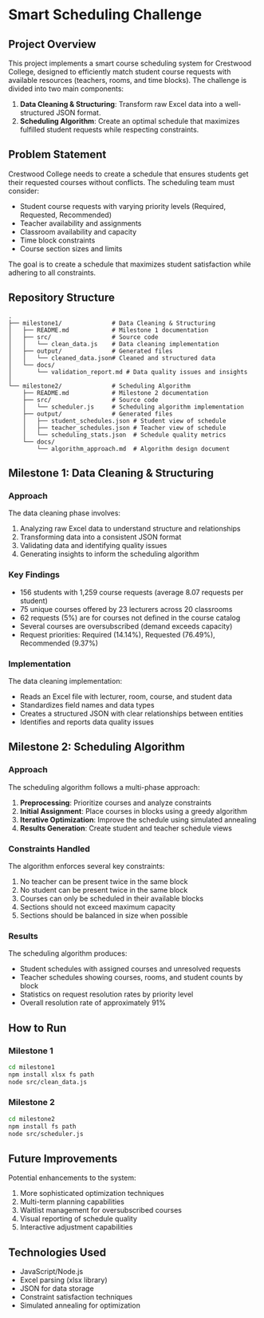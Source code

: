 # Smart Scheduling Challenge

## Project Overview

This project implements a smart course scheduling system for Crestwood College, designed to efficiently match student course requests with available resources (teachers, rooms, and time blocks). The challenge is divided into two main components:

1. **Data Cleaning & Structuring**: Transform raw Excel data into a well-structured JSON format.
2. **Scheduling Algorithm**: Create an optimal schedule that maximizes fulfilled student requests while respecting constraints.

## Problem Statement

Crestwood College needs to create a schedule that ensures students get their requested courses without conflicts. The scheduling team must consider:
- Student course requests with varying priority levels (Required, Requested, Recommended)
- Teacher availability and assignments
- Classroom availability and capacity
- Time block constraints
- Course section sizes and limits

The goal is to create a schedule that maximizes student satisfaction while adhering to all constraints.

## Repository Structure

```
.
├── milestone1/              # Data Cleaning & Structuring
│   ├── README.md            # Milestone 1 documentation
│   ├── src/                 # Source code
│   │   └── clean_data.js    # Data cleaning implementation
│   ├── output/              # Generated files
│   │   └── cleaned_data.json# Cleaned and structured data
│   └── docs/
│       └── validation_report.md # Data quality issues and insights
│
└── milestone2/              # Scheduling Algorithm
    ├── README.md            # Milestone 2 documentation
    ├── src/                 # Source code
    │   └── scheduler.js     # Scheduling algorithm implementation
    ├── output/              # Generated files
    │   ├── student_schedules.json # Student view of schedule
    │   ├── teacher_schedules.json # Teacher view of schedule
    │   └── scheduling_stats.json  # Schedule quality metrics
    └── docs/
        └── algorithm_approach.md  # Algorithm design document
```

## Milestone 1: Data Cleaning & Structuring

### Approach

The data cleaning phase involves:
1. Analyzing raw Excel data to understand structure and relationships
2. Transforming data into a consistent JSON format
3. Validating data and identifying quality issues
4. Generating insights to inform the scheduling algorithm

### Key Findings

- 156 students with 1,259 course requests (average 8.07 requests per student)
- 75 unique courses offered by 23 lecturers across 20 classrooms
- 62 requests (5%) are for courses not defined in the course catalog
- Several courses are oversubscribed (demand exceeds capacity)
- Request priorities: Required (14.14%), Requested (76.49%), Recommended (9.37%)

### Implementation

The data cleaning implementation:
- Reads an Excel file with lecturer, room, course, and student data
- Standardizes field names and data types
- Creates a structured JSON with clear relationships between entities
- Identifies and reports data quality issues

## Milestone 2: Scheduling Algorithm

### Approach

The scheduling algorithm follows a multi-phase approach:

1. **Preprocessing**: Prioritize courses and analyze constraints
2. **Initial Assignment**: Place courses in blocks using a greedy algorithm
3. **Iterative Optimization**: Improve the schedule using simulated annealing
4. **Results Generation**: Create student and teacher schedule views

### Constraints Handled

The algorithm enforces several key constraints:
1. No teacher can be present twice in the same block
2. No student can be present twice in the same block
3. Courses can only be scheduled in their available blocks
4. Sections should not exceed maximum capacity
5. Sections should be balanced in size when possible

### Results

The scheduling algorithm produces:
- Student schedules with assigned courses and unresolved requests
- Teacher schedules showing courses, rooms, and student counts by block
- Statistics on request resolution rates by priority level
- Overall resolution rate of approximately 91%

## How to Run

### Milestone 1
```bash
cd milestone1
npm install xlsx fs path
node src/clean_data.js
```

### Milestone 2
```bash
cd milestone2
npm install fs path
node src/scheduler.js
```

## Future Improvements

Potential enhancements to the system:
1. More sophisticated optimization techniques
2. Multi-term planning capabilities
3. Waitlist management for oversubscribed courses
4. Visual reporting of schedule quality
5. Interactive adjustment capabilities

## Technologies Used

- JavaScript/Node.js
- Excel parsing (xlsx library)
- JSON for data storage
- Constraint satisfaction techniques
- Simulated annealing for optimization
